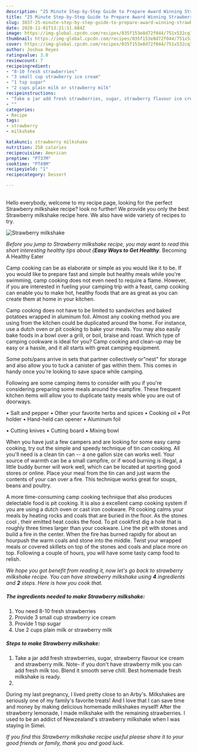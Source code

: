 ```yaml
---
description: "25 Minute Step-by-Step Guide to Prepare Award Winning Strawberry milkshake"
title: "25 Minute Step-by-Step Guide to Prepare Award Winning Strawberry milkshake"
slug: 3037-25-minute-step-by-step-guide-to-prepare-award-winning-strawberry-milkshake
date: 2020-11-01T13:21:11.684Z
image: https://img-global.cpcdn.com/recipes/035f153e8d72f044/751x532cq70/strawberry-milkshake-recipe-main-photo.jpg
thumbnail: https://img-global.cpcdn.com/recipes/035f153e8d72f044/751x532cq70/strawberry-milkshake-recipe-main-photo.jpg
cover: https://img-global.cpcdn.com/recipes/035f153e8d72f044/751x532cq70/strawberry-milkshake-recipe-main-photo.jpg
author: Joshua Reyes
ratingvalue: 3.8
reviewcount: 7
recipeingredient:
- "8-10 fresh strawberries"
- "3 small cup strawberry ice cream"
- "1 tsp sugar"
- "2 cups plain milk or strawberry milk"
recipeinstructions:
- "Take a jar add fresh strawberries, sugar, strawberry flavour ice cream and strawberry milk. Note- if you don&#39;t have strawberry milk you can add fresh milk too. Blend it smooth serve chill. Best homemade fresh milkshake is ready."
- ""
categories:
- Recipe
tags:
- strawberry
- milkshake

katakunci: strawberry milkshake 
nutrition: 258 calories
recipecuisine: American
preptime: "PT37M"
cooktime: "PT49M"
recipeyield: "1"
recipecategory: Dessert

---
```

<br>
Hello everybody, welcome to my recipe page, looking for the perfect Strawberry milkshake recipe? look no further! We provide you only the best Strawberry milkshake recipe here. We also have wide variety of recipes to try.
<br>


![Strawberry milkshake](https://img-global.cpcdn.com/recipes/035f153e8d72f044/751x532cq70/strawberry-milkshake-recipe-main-photo.jpg)

<i>Before you jump to Strawberry milkshake recipe, you may want to read this short interesting healthy tips about {<strong>Easy Ways to Get Healthy</strong>.</i>
Becoming A Healthy Eater

    
Camp cooking can be as elaborate or simple as you would like it to be. If you would like to prepare fast and simple but healthy meals while you're swimming, camp cooking does not even need to require a flame. However, if you are interested in fueling your camping trip with a feast, camp cooking can enable you to make hot, healthy foods that are as great as you can create them at home in your kitchen.

Camp cooking does not have to be limited to sandwiches and baked potatoes wrapped in aluminum foil.  Almost any cooking method you are using from the kitchen could be duplicated around the home. For instance, use a dutch oven or pit cooking to bake your meals. You may also easily bake foods in a bowl over a grill, or boil, braise and roast. Which type of camping cookware is ideal for you? Camp cooking and clean-up may be easy or a hassle, and it all starts with great camping equipment.

Some pots/pans arrive in sets that partner collectively or"nest" for storage and also allow you to tuck a canister of gas within them. This comes in handy once you're looking to save space while camping.

Following are some camping items to consider with you if you're considering preparing some meals around the campfire. These frequent kitchen items will allow you to duplicate tasty meals while you are out of doorways.

• Salt and pepper
• Other your favorite herbs and spices
• Cooking oil
• Pot holder
• Hand-held can opener
• Aluminum foil

• Cutting knives
• Cutting board
• Mixing bowl


When you have just a few campers and are looking for some easy camp cooking, try out the simple and speedy technique of tin can cooking. All you'll need is a clean tin can -- a one gallon size can works well. Your source of warmth can be a small campfire, or if wood burning is illegal, a little buddy burner will work well, which can be located at sporting good stores or online. Place your meal from the tin can and just warm the contents of your can over a fire.  This technique works great for soups, beans and poultry.

A more time-consuming camp cooking technique that also produces delectable food is pit cooking.  It is also a excellent camp cooking system if you are using a dutch oven or cast iron cookware. Pit cooking calms your meals by heating rocks and coals that are buried in the floor. As the stones cool , their emitted heat cooks the food. To pit cookfirst dig a hole that is roughly three times larger than your cookware. Line the pit with stones and build a fire in the center. When the fire has burned rapidly for about an hourpush the warm coals and stone into the middle. Twist your wrapped meals or covered skillets on top of the stones and coals and place more on top. Following a couple of hours, you will have some tasty camp food to relish.


<i>We hope you got benefit from reading it, now let's go back to strawberry milkshake recipe. You can have strawberry milkshake using <strong>4</strong> ingredients and <strong>2</strong> steps. Here is how you cook that.
</i>

##### The ingredients needed to make Strawberry milkshake:

1. You need 8-10 fresh strawberries
1. Provide 3 small cup strawberry ice cream
1. Provide 1 tsp sugar
1. Use 2 cups plain milk or strawberry milk


##### Steps to make Strawberry milkshake:

1. Take a jar add fresh strawberries, sugar, strawberry flavour ice cream and strawberry milk. Note- if you don&#39;t have strawberry milk you can add fresh milk too. Blend it smooth serve chill. Best homemade fresh milkshake is ready.
1. 


During my last pregnancy, I lived pretty close to an Arby&#39;s. Milkshakes are seriously one of my family&#39;s favorite treats! And I love that I can save time and money by making delicious homemade milkshakes myself! After the strawberry lemonade, I made milkshake with the remaining strawberries. I used to be an addict of Newzealand&#39;s strawberry milkshake when I was staying in Simei. 

<i>If you find this Strawberry milkshake recipe useful please share it to your good friends or family, thank you and good luck.</i>
